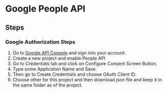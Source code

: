 # Google People API

## Steps

### Google Authorization Steps

1. Go to [Google API Console](https://console.developers.google.com) and sign into your account.
2. Create a new project and enable People API
3. Go to Credentials tab and click on Configure Consent Screen Button.
4. Type some Application Name and Save.
5. Then go to Create Credentials and choose OAuth Client ID.
6. Choose other for this project and then download json file and keep it in the same folder as of the project.

